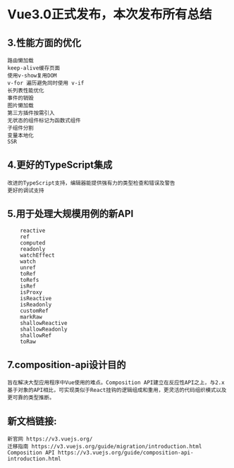 
# Vue3.0正式发布，本次发布所有总结

## 3.性能方面的优化

    路由懒加载
    keep-alive缓存页面
    使用v-show复用DOM
    v-for 遍历避免同时使用 v-if
    长列表性能优化
    事件的销毁
    图片懒加载
    第三方插件按需引入
    无状态的组件标记为函数式组件
    子组件分割
    变量本地化
    SSR


## 4.更好的TypeScript集成

    改进的TypeScript支持，编辑器能提供强有力的类型检查和错误及警告
    更好的调试支持

## 5.用于处理大规模用例的新API

```
    reactive
    ref
    computed
    readonly
    watchEffect
    watch
    unref
    toRef
    toRefs
    isRef
    isProxy
    isReactive
    isReadonly
    customRef
    markRaw
    shallowReactive
    shallowReadonly
    shallowRef
    toRaw

```


## 7.composition-api设计目的

    旨在解决大型应用程序中Vue使用的难点。Composition API建立在反应性API之上，与2.x基于对象的API相比，可实现类似于React挂钩的逻辑组成和重用，更灵活的代码组织模式以及更可靠的类型推断。



## 新文档链接:

    新官网 https://v3.vuejs.org/
    迁移指南 https://v3.vuejs.org/guide/migration/introduction.html
    Composition API https://v3.vuejs.org/guide/composition-api-introduction.html